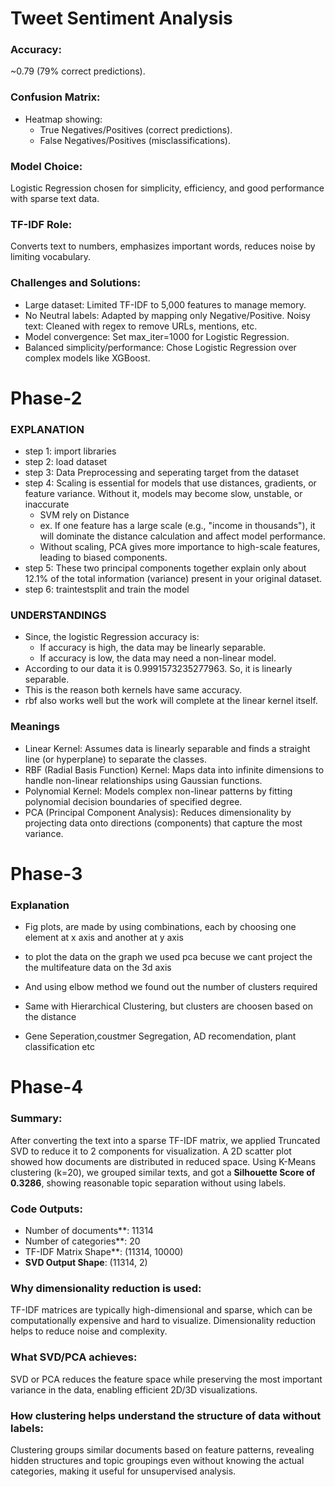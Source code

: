 # Tweet Sentiment Analysis

### Accuracy:
~0.79 (79% correct predictions).
### Confusion Matrix: 
- Heatmap showing:
  -  True Negatives/Positives (correct predictions).
  -  False Negatives/Positives (misclassifications).
### Model Choice:
Logistic Regression chosen for simplicity, efficiency, and good performance with sparse text data.
### TF-IDF Role: 
Converts text to numbers, emphasizes important words, reduces noise by limiting vocabulary.
### Challenges and Solutions:
- Large dataset: Limited TF-IDF to 5,000 features to manage memory.
- No Neutral labels: Adapted by mapping only Negative/Positive.
  Noisy text: Cleaned with regex to remove URLs, mentions, etc.
- Model convergence: Set max_iter=1000 for Logistic Regression.
- Balanced simplicity/performance: Chose Logistic Regression over complex models like XGBoost.


# Phase-2
### EXPLANATION
- step 1: import libraries
- step 2: load dataset
- step 3: Data Preprocessing and seperating target from the dataset
- step 4: Scaling is essential for models that use distances, gradients, or feature variance. Without it, models may become slow, unstable, or inaccurate
  - SVM rely on Distance
  - ex. If one feature has a large scale (e.g., "income in thousands"), it will dominate the distance calculation and affect model performance.
  - Without scaling, PCA gives more importance to high-scale features, leading to biased components.
- step 5: These two principal components together explain only about 12.1% of the total information (variance) present in your original dataset.
- step 6: traintestsplit and train the model

### UNDERSTANDINGS
- Since, the logistic Regression accuracy is:
  - If accuracy is high, the data may be linearly separable.
  - If accuracy is low, the data may need a non-linear model.
- According to our data it is 0.9991573235277963. So, it is linearly separable.
- This is the reason both kernels have same accuracy.
- rbf also works well but the work will complete at the linear kernel itself.

### Meanings
- Linear Kernel: Assumes data is linearly separable and finds a straight line (or hyperplane) to separate the classes.
- RBF (Radial Basis Function) Kernel: Maps data into infinite dimensions to handle non-linear relationships using Gaussian functions.
- Polynomial Kernel: Models complex non-linear patterns by fitting polynomial decision boundaries of specified degree.
- PCA (Principal Component Analysis): Reduces dimensionality by projecting data onto directions (components) that capture the most variance.


# Phase-3
### Explanation
- Fig plots, are made by using combinations, each by choosing one element at x axis and another at y axis
- to plot the data on the graph we used pca becuse we cant project the the multifeature data on the 3d axis
- And using elbow method we found out the number of clusters required
- Same with Hierarchical Clustering, but clusters are choosen based on the distance

- Gene Seperation,coustmer Segregation, AD recomendation, plant classification etc

# Phase-4
### Summary:
After converting the text into a sparse TF-IDF matrix, we applied Truncated SVD to reduce it to 2 components for visualization. A 2D scatter plot showed how documents are distributed in reduced space. Using K-Means clustering (k=20), we grouped similar texts, and got a **Silhouette Score of 0.3286**, showing reasonable topic separation without using labels.

### Code Outputs:

- Number of documents**: 11314
- Number of categories**: 20
- TF-IDF Matrix Shape**: (11314, 10000)
- **SVD Output Shape**: (11314, 2)

### Why dimensionality reduction is used:
TF-IDF matrices are typically high-dimensional and sparse, which can be computationally expensive and hard to visualize. Dimensionality reduction helps to reduce noise and complexity.

### What SVD/PCA achieves:
SVD or PCA reduces the feature space while preserving the most important variance in the data, enabling efficient 2D/3D visualizations.

### How clustering helps understand the structure of data without labels:
Clustering groups similar documents based on feature patterns, revealing hidden structures and topic groupings even without knowing the actual categories, making it useful for unsupervised analysis.
